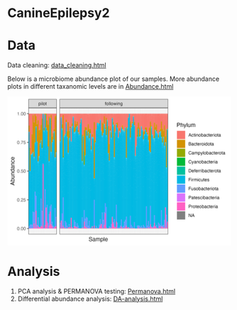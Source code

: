 # CanineEpilepsy2

# Data

Data cleaning: [data_cleaning.html](https://yixuan39.github.io/CanineEpilepsy2/code/data_cleaning.html) 

Below is a microbiome abundance plot of our samples. More abundance plots in different taxanomic levels are in  [Abundance.html](https://yixuan39.github.io/CanineEpilepsy2/code/Abundance.html) 

![](https://github.com/Yixuan39/CanineEpilepsy2/blob/main/figures/abundance_phylum.png)

# Analysis

1. PCA analysis & PERMANOVA testing:  [Permanova.html](https://yixuan39.github.io/CanineEpilepsy2/code/Permanova.html) 
2. Differential abundance analysis:  [DA-analysis.html](https://yixuan39.github.io/CanineEpilepsy2/code/DA-analysis.html) 

